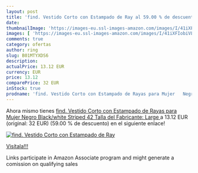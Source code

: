 ```yaml
---
layout: post
title: 'find. Vestido Corto con Estampado de Ray al 59.00 % de descuento'
date: 
thumbnailImage: 'https://images-eu.ssl-images-amazon.com/images/I/41iXFIobiVL._SL200_.jpg'
images: [ 'https://images-eu.ssl-images-amazon.com/images/I/41iXFIobiVL._SL200_.jpg' ]
comments: true
category: ofertas
author: ring
slug: B01MTYXDS6
description:
actualPrice: 13.12 EUR
currency: EUR
price: 13.12
comparePrice: 32 EUR
inStock: true
prodname: 'find. Vestido Corto con Estampado de Rayas para Mujer   Negro  Black/white Striped   42  Talla del Fabricante: Large '
---
```


Ahora mismo tienes [find. Vestido Corto con Estampado de Rayas para Mujer   Negro  Black/white Striped   42  Talla del Fabricante: Large ](https://www.amazon.es/dp/B01MTYXDS6/?tag=tolees-21) a 13.12 EUR (original: 32 EUR) (59.00 %  de descuento) en el siguiente enlace!

[![find. Vestido Corto con Estampado de Ray](https://images-eu.ssl-images-amazon.com/images/I/41iXFIobiVL._SL200_.jpg)](https://www.amazon.es/dp/B01MTYXDS6/?tag=tolees-21)

[Visítala!!!](https://www.amazon.es/dp/B01MTYXDS6/?tag=tolees-21)

Links participate in Amazon Associate program and might generate a comission on qualifying sales
